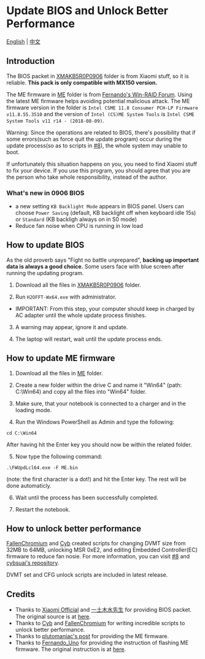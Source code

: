 # Update BIOS and Unlock Better Performance

[English](README.md) | [中文](README_CN.md)

## Introduction

The BIOS packet in [XMAKB5R0P0906](XMAKB5R0P0906) folder is from Xiaomi stuff, so it is reliable. <b>This pack is only compatible with MX150 version.</b>

The ME firmware in [ME](ME) folder is from [Fernando's Win-RAID Forum](https://www.win-raid.com/t596f39-Intel-Management-Engine-Drivers-Firmware-amp-System-Tools.html). Using the latest ME firmware helps avoiding potential malicious attack. The ME firmware version in the folder is `Intel CSME 11.8 Consumer PCH-LP Firmware v11.8.55.3510` and the version of `Intel (CS)ME System Tools` is `Intel CSME System Tools v11 r14 - (2018-08-09)`.

Warning: Since the operations are related to BIOS, there's possibility that if some errors(such as force quit the update program) occur during the update process(so as to scripts in [#8](https://github.com/stevezhengshiqi/XiaoMi-Pro/issues/8)), the whole system may unable to boot.

If unfortunately this situation happens on you, you need to find Xiaomi stuff to fix your device. If you use this program, you should agree that you are the person who take whole responsibility, instead of the author.


### What's new in 0906 BIOS

- a new setting `KB Backlight Mode` appears in BIOS panel. Users can choose `Power Saving` (default, KB backlight off when keyboard idle 15s) or `Standard` (KB backligh always on in S0 mode)
- Reduce fan noise when CPU is running in low load


## How to update BIOS

 As the old proverb says "Fight no battle unprepared", <b>backing up important data is always a good choice.</b> Some users face with blue screen after running the updating program.

1. Download all the files in [XMAKB5R0P0906](XMAKB5R0P0906) folder.

2. Run `H2OFFT-Wx64.exe` with administrator.
  - IMPORTANT: From this step, your computer should keep in charged by AC adapter until the whole update process finishes.

3. A warning may appear, ignore it and update.

4. The laptop will restart, wait until the update process ends.


## How to update ME firmware

1. Download all the files in [ME](ME) folder.

2. Create a new folder within the drive C and name it "Win64" (path: C:\Win64) and copy all the files into "Win64" folder.

3. Make sure, that your notebook is connected to a charger and in the loading mode.

4. Run the Windows PowerShell as Admin and type the following:
```
cd C:\Win64
```
After having hit the Enter key you should now be within the related folder.

5. Now type the following command:
```
.\FWUpdLcl64.exe -F ME.bin
```
(note: the first character is a dot!) and hit the Enter key.
The rest will be done automaticly.

6. Wait until the process has been successfully completed.

7. Restart the notebook.


## How to unlock better performance

[FallenChromium](https://github.com/FallenChromium) and [Cyb](http://4pda.ru/forum/index.php?showuser=914121) created scripts for changing DVMT size from 32MB to 64MB, unlocking MSR 0xE2, and editing Embedded Controller(EC) firmware to reduce fan nosie. For more information, you can visit [#8](https://github.com/stevezhengshiqi/XiaoMi-Pro/issues/8) and [cybsuai's repository](https://github.com/cybsuai/Mi-Notebook-Pro-tweaks).

DVMT set and CFG unlock scripts are included in latest release.


## Credits

- Thanks to [Xiaomi Official](https://www.mi.com/service/bijiben/) and [一土木水先生](http://bbs.xiaomi.cn/u-detail-1242799508) for providing BIOS packet. The original source is at [here](http://bbs.xiaomi.cn/t-36660609-1).
- Thanks to [Cyb](http://4pda.ru/forum/index.php?showuser=914121) and [FallenChromium](https://github.com/FallenChromium) for writing incredible scripts to unlock better performance.
- Thanks to [plutomaniac's post](https://www.win-raid.com/t596f39-Intel-Management-Engine-Drivers-Firmware-amp-System-Tools.html) for providing the ME firmware.
- Thanks to [Fernando_Uno](http://en.miui.com/space-uid-2239545255.html) for providing the instruction of flashing ME firmware. The original instruction is at [here](http://en.miui.com/thread-3260884-1-1.html).
